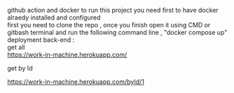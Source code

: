 github action and docker
to run this project you need first to have docker alraedy installed and configured
</br>
first you need to clone the repo , once you finish open it using CMD or gitbash terminal and run the following command line , "docker compose up"</br>
deployment back-end : </br>
get all </br>
https://work-in-machine.herokuapp.com/  </br>

get by Id </br>

https://work-in-machine.herokuapp.com/byId/1
